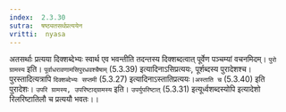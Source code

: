 ```yaml
---
index:  2.3.30
sutra:  षष्ठ्यतसर्थप्रत्ययेन
vritti:  nyasa
---
```


अतसर्थाः प्रत्यया दिक्शब्देभ्यः स्वार्थ एव भवन्तीति तदन्तस्य दिक्शब्दत्वात् पूर्वेण पञ्चम्यां वचनमिदम्। `पुरो ग्रामस्य` इति। `पूर्वाधरावणामसिपुरधवश्चैषाम्` (5.3.39) इत्यादिनाऽसिप्रत्ययः, पूर्शब्दस्य पुरादेशश्च। पुरस्तादित्यत्रापि `दिक्शब्देभ्यः सप्तमी` (5.3.27) इत्यादिनाऽस्तातिप्रत्ययः।`अस्ताति च` (5.3.40) इति पुरादेशः। `उपरि ग्रामस्य, उपरिष्टाद्ग्रामस्य` इति। `उपर्युपरिष्टात्` (5.3.31) इत्यूर्ध्वशब्दस्योपि इत्यादेशो रिलरिष्टातिलौ च प्रत्ययौ भवतः।।

